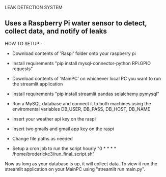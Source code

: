 LEAK DETECTION SYSTEM

Uses a Raspberry Pi water sensor to detect, collect data, and notify of leaks
---
HOW TO SETUP -

- Download contents of 'Raspi' folder onto your raspberry pi
- Install requirements "pip install mysql-connector-python RPi.GPIO requests"

- Download contents of 'MainPC' on whichever local PC you want to run the streamlit application
- Install requirements "pip install streamlit pandas sqlalchemy pymysql"

- Run a MySQL database and connect it to both machines using the enviromental variables DB_USER, DB_PASS, DB_HOST, DB_NAME
- Insert your weather api key on the raspi
- Insert two gmails and gmail app key on the raspi
- Change file paths as needed
- Setup a cron job to run the script hourly "0 * * * * /home/broderickc3/run_final_script.sh"

Now as long as your database is up, it will collect data. To view it run the streamlit application on your MainPC using "streamlit run main.py".
